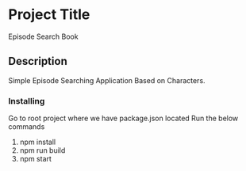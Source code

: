 # Project Title

Episode Search Book

## Description

Simple Episode Searching Application Based on Characters.

### Installing

Go to root project where we have package.json located
Run the below commands

1. npm install
2. npm run build
3. npm start
